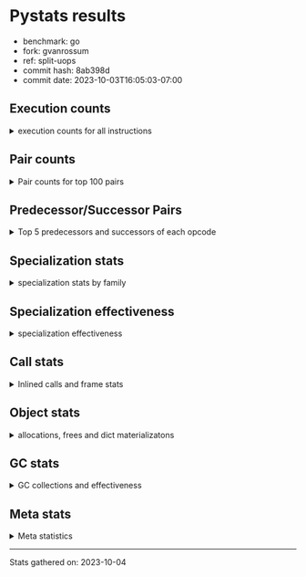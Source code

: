 
# Pystats results

- benchmark: go
- fork: gvanrossum
- ref: split-uops
- commit hash: 8ab398d
- commit date: 2023-10-03T16:05:03-07:00

## Execution counts

<details>
<summary> execution counts for all instructions </summary>

|Name | Count | Self | Cumulative | Miss ratio | 
|---|---:|---:|---:|---:|
| LOAD_FAST | 426,380,100 | 24.4% | 24.4% |  |
| LOAD_ATTR_WITH_HINT | 175,258,800 | 10.0% | 34.5% |  |
| STORE_FAST | 129,983,880 | 7.4% | 41.9% |  |
| POP_JUMP_IF_FALSE | 90,892,560 | 5.2% | 47.1% |  |
| COMPARE_OP_INT | 78,886,800 | 4.5% | 51.6% | 0.0% |
| LOAD_ATTR_INSTANCE_VALUE | 77,730,420 | 4.5% | 56.1% |  |
| RESUME_CHECK | 55,311,600 | 3.2% | 59.2% | 0.0% |
| LOAD_GLOBAL_MODULE | 50,174,680 | 2.9% | 62.1% |  |
| LOAD_CONST | 46,675,200 | 2.7% | 64.8% |  |
| CALL_PY_EXACT_ARGS | 46,169,400 | 2.6% | 67.4% |  |
| COPY | 37,315,560 | 2.1% | 69.6% |  |
| LOAD_FAST_LOAD_FAST | 37,176,120 | 2.1% | 71.7% |  |
| RETURN_VALUE | 35,302,260 | 2.0% | 73.7% |  |
| TO_BOOL_BOOL | 33,575,460 | 1.9% | 75.6% | 1.9% |
| POP_JUMP_IF_TRUE | 33,430,740 | 1.9% | 77.6% |  |
| STORE_ATTR_WITH_HINT | 32,460,700 | 1.9% | 79.4% | 0.1% |
| FOR_ITER_LIST | 30,286,200 | 1.7% | 81.2% |  |
| LOAD_ATTR | 30,088,880 | 1.7% | 82.9% |  |
| JUMP_BACKWARD | 27,309,900 | 1.6% | 84.4% |  |
| POP_TOP | 25,496,340 | 1.5% | 85.9% |  |
| LOAD_ATTR_METHOD_WITH_VALUES | 25,149,480 | 1.4% | 87.3% | 0.0% |
| SWAP | 22,123,620 | 1.3% | 88.6% |  |
| BINARY_SUBSCR_LIST_INT | 20,697,060 | 1.2% | 89.8% | 0.2% |
| RETURN_CONST | 20,055,480 | 1.1% | 90.9% |  |
| BINARY_OP_ADD_INT | 18,002,880 | 1.0% | 92.0% | 1.8% |
| BINARY_OP_SUBTRACT_INT | 15,065,940 | 0.9% | 92.8% |  |
| STORE_ATTR_INSTANCE_VALUE | 14,107,380 | 0.8% | 93.6% |  |
| BINARY_OP | 13,807,500 | 0.8% | 94.4% |  |
| TO_BOOL_INT | 11,243,340 | 0.6% | 95.1% | 5.7% |
| STORE_SUBSCR_LIST_INT | 8,497,080 | 0.5% | 95.6% |  |
| LOAD_GLOBAL_BUILTIN | 6,980,580 | 0.4% | 96.0% |  |
| GET_ITER | 6,718,620 | 0.4% | 96.4% |  |
| CALL_PY_WITH_DEFAULTS | 6,332,760 | 0.4% | 96.7% |  |
| STORE_GLOBAL | 6,147,600 | 0.4% | 97.1% |  |
| CALL | 5,286,540 | 0.3% | 97.4% |  |
| LOAD_ATTR_METHOD_NO_DICT | 4,504,320 | 0.3% | 97.6% |  |
| PUSH_NULL | 4,388,220 | 0.3% | 97.9% |  |
| LOAD_ATTR_MODULE | 4,338,880 | 0.2% | 98.1% |  |
| JUMP_FORWARD | 3,572,040 | 0.2% | 98.3% |  |
| CALL_LEN | 3,425,640 | 0.2% | 98.5% |  |
| CALL_KW | 2,722,020 | 0.2% | 98.7% |  |
| FOR_ITER_RANGE | 2,369,820 | 0.1% | 98.8% |  |
| STORE_FAST_STORE_FAST | 1,975,200 | 0.1% | 98.9% |  |
| LIST_APPEND | 1,973,460 | 0.1% | 99.0% |  |
| UNARY_NOT | 1,887,540 | 0.1% | 99.2% |  |
| CONTAINS_OP | 1,887,540 | 0.1% | 99.3% |  |
| CALL_LIST_APPEND | 1,858,800 | 0.1% | 99.4% |  |
| CALL_METHOD_DESCRIPTOR_O | 1,296,180 | 0.1% | 99.4% |  |
| CALL_METHOD_DESCRIPTOR_FAST | 1,296,120 | 0.1% | 99.5% | 0.0% |
| STORE_FAST_LOAD_FAST | 969,720 | 0.1% | 99.6% |  |
| CALL_BUILTIN_CLASS | 932,460 | 0.1% | 99.6% |  |
| CALL_BUILTIN_O | 928,200 | 0.1% | 99.7% |  |
| BINARY_OP_MULTIPLY_INT | 908,880 | 0.1% | 99.7% |  |
| TO_BOOL_ALWAYS_TRUE | 841,860 | 0.0% | 99.8% | 53.7% |
| CALL_BUILTIN_FAST | 837,900 | 0.0% | 99.8% |  |
| BINARY_OP_ADD_FLOAT | 837,900 | 0.0% | 99.9% |  |
| COMPARE_OP_FLOAT | 796,020 | 0.0% | 99.9% | 2.4% |
| TO_BOOL_NONE | 787,860 | 0.0% | 100.0% | 57.5% |
| COMPARE_OP | 105,420 | 0.0% | 100.0% |  |
| BUILD_LIST | 67,800 | 0.0% | 100.0% |  |
| CALL_METHOD_DESCRIPTOR_NOARGS | 53,280 | 0.0% | 100.0% |  |
| FOR_ITER_TUPLE | 48,600 | 0.0% | 100.0% |  |
| EXIT_INIT_CHECK | 46,140 | 0.0% | 100.0% |  |
| CALL_ALLOC_AND_ENTER_INIT | 46,140 | 0.0% | 100.0% |  |
| POP_JUMP_IF_NOT_NONE | 41,160 | 0.0% | 100.0% |  |
| IS_OP | 41,160 | 0.0% | 100.0% |  |
| UNPACK_SEQUENCE_TWO_TUPLE | 38,880 | 0.0% | 100.0% |  |
| LOAD_FAST_AND_CLEAR | 33,960 | 0.0% | 100.0% |  |
| STORE_ATTR | 23,060 | 0.0% | 100.0% |  |
| TO_BOOL_LIST | 19,140 | 0.0% | 100.0% |  |
| NOP | 12,060 | 0.0% | 100.0% |  |
| BINARY_SUBSCR | 2,280 | 0.0% | 100.0% |  |
| LOAD_GLOBAL | 220 | 0.0% | 100.0% |  |
| LOAD_DEREF | 180 | 0.0% | 100.0% |  |
| COPY_FREE_VARS | 120 | 0.0% | 100.0% |  |
| CALL_ISINSTANCE | 120 | 0.0% | 100.0% |  |
| BUILD_TUPLE | 120 | 0.0% | 100.0% |  |
| LOAD_SUPER_ATTR_METHOD | 60 | 0.0% | 100.0% |  |
| CALL_TYPE_1 | 60 | 0.0% | 100.0% |  |
| CALL_FUNCTION_EX | 60 | 0.0% | 100.0% |  |
| BINARY_OP_SUBTRACT_FLOAT | 60 | 0.0% | 100.0% |  |


</details>

## Pair counts

<details>
<summary> Pair counts for top 100 pairs </summary>

|Pair | Count | Self | Cumulative | 
|---|---:|---:|---:|
| LOAD_FAST LOAD_ATTR_WITH_HINT | 161,264,160 | 9.2% | 9.2% |
| STORE_FAST LOAD_FAST | 108,729,420 | 6.2% | 15.5% |
| POP_JUMP_IF_FALSE LOAD_FAST | 74,098,140 | 4.2% | 19.7% |
| COMPARE_OP_INT POP_JUMP_IF_FALSE | 59,363,160 | 3.4% | 23.1% |
| CALL_PY_EXACT_ARGS RESUME_CHECK | 46,169,400 | 2.6% | 25.8% |
| LOAD_ATTR_WITH_HINT LOAD_FAST | 44,909,940 | 2.6% | 28.3% |
| RESUME_CHECK LOAD_FAST | 44,545,800 | 2.6% | 30.9% |
| LOAD_FAST LOAD_ATTR_INSTANCE_VALUE | 44,250,040 | 2.5% | 33.4% |
| LOAD_ATTR_WITH_HINT STORE_FAST | 40,706,580 | 2.3% | 35.7% |
| LOAD_ATTR_INSTANCE_VALUE LOAD_FAST | 32,270,280 | 1.8% | 37.6% |
| LOAD_ATTR_WITH_HINT COMPARE_OP_INT | 31,428,300 | 1.8% | 39.4% |
| LOAD_GLOBAL_MODULE COMPARE_OP_INT | 30,484,000 | 1.7% | 41.1% |
| LOAD_FAST LOAD_ATTR | 30,081,380 | 1.7% | 42.9% |
| LOAD_FAST RETURN_VALUE | 29,800,380 | 1.7% | 44.6% |
| RETURN_VALUE STORE_FAST | 29,795,940 | 1.7% | 46.3% |
| LOAD_FAST COPY | 27,790,260 | 1.6% | 47.9% |
| LOAD_FAST CALL_PY_EXACT_ARGS | 26,471,740 | 1.5% | 49.4% |
| TO_BOOL_BOOL POP_JUMP_IF_FALSE | 25,295,760 | 1.4% | 50.8% |
| FOR_ITER_LIST STORE_FAST | 24,345,480 | 1.4% | 52.2% |
| JUMP_BACKWARD FOR_ITER_LIST | 23,611,260 | 1.4% | 53.6% |
| LOAD_FAST TO_BOOL_BOOL | 21,501,600 | 1.2% | 54.8% |
| STORE_ATTR_WITH_HINT LOAD_FAST | 21,309,380 | 1.2% | 56.0% |
| LOAD_ATTR LOAD_FAST | 20,898,120 | 1.2% | 57.2% |
| COMPARE_OP_INT POP_JUMP_IF_TRUE | 19,492,380 | 1.1% | 58.3% |
| LOAD_ATTR_WITH_HINT LOAD_CONST | 19,116,900 | 1.1% | 59.4% |
| LOAD_FAST_LOAD_FAST LOAD_ATTR_INSTANCE_VALUE | 16,674,780 | 1.0% | 60.4% |
| LOAD_ATTR_WITH_HINT LOAD_GLOBAL_MODULE | 16,524,060 | 0.9% | 61.3% |
| LOAD_FAST LOAD_GLOBAL_MODULE | 15,301,000 | 0.9% | 62.2% |
| RETURN_CONST POP_TOP | 14,737,920 | 0.8% | 63.1% |
| LOAD_CONST BINARY_OP_ADD_INT | 14,342,220 | 0.8% | 63.9% |
| LOAD_FAST BINARY_SUBSCR_LIST_INT | 14,291,540 | 0.8% | 64.7% |
| POP_JUMP_IF_TRUE JUMP_BACKWARD | 13,352,640 | 0.8% | 65.5% |
| LOAD_ATTR_INSTANCE_VALUE LOAD_ATTR_METHOD_WITH_VALUES | 12,974,940 | 0.7% | 66.2% |
| SWAP STORE_ATTR_WITH_HINT | 12,748,560 | 0.7% | 66.9% |
| COPY LOAD_ATTR_WITH_HINT | 12,748,560 | 0.7% | 67.7% |
| LOAD_ATTR_METHOD_WITH_VALUES LOAD_FAST | 12,549,240 | 0.7% | 68.4% |
| POP_TOP LOAD_FAST | 12,286,620 | 0.7% | 69.1% |
| LOAD_FAST STORE_ATTR_WITH_HINT | 12,212,480 | 0.7% | 69.8% |
| POP_JUMP_IF_TRUE LOAD_FAST | 11,823,120 | 0.7% | 70.5% |
| LOAD_CONST BINARY_OP_SUBTRACT_INT | 11,290,860 | 0.6% | 71.1% |
| LOAD_FAST LOAD_ATTR_METHOD_WITH_VALUES | 11,216,640 | 0.6% | 71.8% |
| SWAP STORE_ATTR_INSTANCE_VALUE | 9,197,580 | 0.5% | 72.3% |
| COPY LOAD_ATTR_INSTANCE_VALUE | 9,197,580 | 0.5% | 72.8% |
| BINARY_SUBSCR_LIST_INT BINARY_OP | 9,166,440 | 0.5% | 73.3% |
| BINARY_OP SWAP | 9,166,440 | 0.5% | 73.9% |
| BINARY_OP_SUBTRACT_INT SWAP | 8,638,020 | 0.5% | 74.3% |
| LOAD_FAST STORE_SUBSCR_LIST_INT | 8,497,080 | 0.5% | 74.8% |
| STORE_FAST LOAD_FAST_LOAD_FAST | 8,305,620 | 0.5% | 75.3% |
| BINARY_SUBSCR_LIST_INT STORE_FAST | 7,558,340 | 0.4% | 75.7% |
| LOAD_FAST_LOAD_FAST STORE_ATTR_WITH_HINT | 7,499,340 | 0.4% | 76.2% |
| LOAD_CONST COMPARE_OP_INT | 7,403,140 | 0.4% | 76.6% |
| POP_JUMP_IF_FALSE LOAD_FAST_LOAD_FAST | 7,061,280 | 0.4% | 77.0% |
| LOAD_GLOBAL_MODULE LOAD_FAST | 6,966,840 | 0.4% | 77.4% |
| LOAD_FAST LOAD_CONST | 6,956,700 | 0.4% | 77.8% |
| BINARY_OP_ADD_INT STORE_FAST | 6,752,340 | 0.4% | 78.2% |
| LOAD_ATTR_METHOD_WITH_VALUES CALL_PY_EXACT_ARGS | 6,678,900 | 0.4% | 78.6% |
| GET_ITER FOR_ITER_LIST | 6,662,880 | 0.4% | 79.0% |
| LOAD_ATTR_WITH_HINT GET_ITER | 6,571,320 | 0.4% | 79.3% |
| TO_BOOL_BOOL POP_JUMP_IF_TRUE | 6,380,160 | 0.4% | 79.7% |
| CALL_PY_WITH_DEFAULTS RESUME_CHECK | 6,332,760 | 0.4% | 80.1% |
| LOAD_GLOBAL_MODULE LOAD_CONST | 6,147,600 | 0.4% | 80.4% |
| BINARY_OP_ADD_INT STORE_GLOBAL | 6,147,600 | 0.4% | 80.8% |
| LOAD_ATTR CALL_PY_WITH_DEFAULTS | 6,112,620 | 0.4% | 81.1% |
| TO_BOOL_INT POP_JUMP_IF_FALSE | 6,074,820 | 0.3% | 81.5% |
| LOAD_ATTR_METHOD_WITH_VALUES LOAD_FAST_LOAD_FAST | 5,897,160 | 0.3% | 81.8% |
| COPY TO_BOOL_INT | 5,844,120 | 0.3% | 82.1% |
| STORE_FAST COPY | 5,662,620 | 0.3% | 82.5% |
| COPY STORE_FAST | 5,662,620 | 0.3% | 82.8% |
| POP_TOP RETURN_CONST | 5,580,360 | 0.3% | 83.1% |
| POP_JUMP_IF_TRUE POP_TOP | 5,502,660 | 0.3% | 83.4% |
| STORE_ATTR_INSTANCE_VALUE LOAD_FAST | 5,470,440 | 0.3% | 83.7% |
| STORE_ATTR_WITH_HINT JUMP_BACKWARD | 5,307,540 | 0.3% | 84.0% |
| TO_BOOL_INT POP_JUMP_IF_TRUE | 5,156,520 | 0.3% | 84.3% |
| BINARY_OP_SUBTRACT_INT STORE_FAST | 5,131,860 | 0.3% | 84.6% |
| RESUME_CHECK LOAD_GLOBAL_MODULE | 4,904,780 | 0.3% | 84.9% |
| STORE_GLOBAL LOAD_FAST | 4,863,540 | 0.3% | 85.2% |
| RETURN_CONST TO_BOOL_BOOL | 4,636,800 | 0.3% | 85.4% |
| LOAD_CONST LOAD_FAST | 4,596,300 | 0.3% | 85.7% |
| LOAD_FAST_LOAD_FAST COMPARE_OP_INT | 4,488,420 | 0.3% | 86.0% |
| LOAD_ATTR_INSTANCE_VALUE LOAD_ATTR_METHOD_NO_DICT | 4,444,020 | 0.3% | 86.2% |
| LOAD_GLOBAL_MODULE LOAD_ATTR_MODULE | 4,338,820 | 0.2% | 86.5% |
| LOAD_ATTR_MODULE PUSH_NULL | 4,338,820 | 0.2% | 86.7% |
| LOAD_GLOBAL_BUILTIN LOAD_FAST | 4,263,660 | 0.2% | 87.0% |
| BINARY_OP_ADD_INT SWAP | 4,141,680 | 0.2% | 87.2% |
| STORE_ATTR_INSTANCE_VALUE RETURN_CONST | 4,138,440 | 0.2% | 87.4% |
| LOAD_ATTR_WITH_HINT BINARY_SUBSCR_LIST_INT | 4,092,360 | 0.2% | 87.7% |
| RESUME_CHECK LOAD_FAST_LOAD_FAST | 4,031,580 | 0.2% | 87.9% |
| STORE_SUBSCR_LIST_INT RETURN_CONST | 3,997,620 | 0.2% | 88.1% |
| STORE_SUBSCR_LIST_INT LOAD_FAST_LOAD_FAST | 3,997,620 | 0.2% | 88.4% |
| LOAD_ATTR_WITH_HINT LOAD_ATTR_INSTANCE_VALUE | 3,966,720 | 0.2% | 88.6% |
| LOAD_FAST_LOAD_FAST BINARY_OP_SUBTRACT_INT | 3,775,080 | 0.2% | 88.8% |
| LOAD_ATTR_INSTANCE_VALUE LOAD_ATTR_INSTANCE_VALUE | 3,629,220 | 0.2% | 89.0% |
| LOAD_ATTR_WITH_HINT TO_BOOL_BOOL | 3,579,480 | 0.2% | 89.2% |
| FOR_ITER_LIST LOAD_FAST | 3,558,600 | 0.2% | 89.4% |
| LOAD_ATTR_INSTANCE_VALUE COMPARE_OP_INT | 3,547,680 | 0.2% | 89.6% |
| STORE_ATTR_WITH_HINT LOAD_CONST | 3,535,800 | 0.2% | 89.8% |
| LOAD_FAST TO_BOOL_INT | 3,502,860 | 0.2% | 90.0% |
| LOAD_ATTR_INSTANCE_VALUE CALL_PY_EXACT_ARGS | 3,183,600 | 0.2% | 90.2% |
| LOAD_FAST_LOAD_FAST CALL_PY_EXACT_ARGS | 3,179,400 | 0.2% | 90.4% |
| LOAD_ATTR_METHOD_NO_DICT LOAD_FAST | 3,154,980 | 0.2% | 90.6% |


</details>

## Predecessor/Successor Pairs

<details>
<summary> Top 5 predecessors and successors of each opcode </summary>

### BINARY_SUBSCR

<details>
<summary> Successors and predecessors for BINARY_SUBSCR </summary>

|Predecessors | Count | Percentage | 
|---|---:|---:|
| LOAD_FAST | 1,300 | 57.0% |
| BINARY_SUBSCR_LIST_INT | 820 | 36.0% |
| BINARY_SUBSCR | 160 | 7.0% |

|Successors | Count | Percentage | 
|---|---:|---:|
| STORE_FAST | 1,300 | 57.0% |
| BINARY_SUBSCR_LIST_INT | 820 | 36.0% |
| BINARY_SUBSCR | 160 | 7.0% |


</details>

### EXIT_INIT_CHECK

<details>
<summary> Successors and predecessors for EXIT_INIT_CHECK </summary>

|Predecessors | Count | Percentage | 
|---|---:|---:|
| RETURN_CONST | 46,140 | 100.0% |

|Successors | Count | Percentage | 
|---|---:|---:|
| RETURN_VALUE | 46,140 | 100.0% |


</details>

### GET_ITER

<details>
<summary> Successors and predecessors for GET_ITER </summary>

|Predecessors | Count | Percentage | 
|---|---:|---:|
| LOAD_ATTR_WITH_HINT | 6,571,320 | 97.8% |
| LOAD_ATTR_INSTANCE_VALUE | 79,620 | 1.2% |
| CALL_BUILTIN_CLASS | 33,960 | 0.5% |
| LOAD_FAST | 24,000 | 0.4% |
| LOAD_CONST | 9,720 | 0.1% |

|Successors | Count | Percentage | 
|---|---:|---:|
| FOR_ITER_LIST | 6,662,880 | 99.2% |
| LOAD_FAST_AND_CLEAR | 33,960 | 0.5% |
| FOR_ITER_RANGE | 12,060 | 0.2% |
| FOR_ITER_TUPLE | 9,720 | 0.1% |


</details>

### NOP

<details>
<summary> Successors and predecessors for NOP </summary>

|Predecessors | Count | Percentage | 
|---|---:|---:|
| STORE_FAST | 12,000 | 99.5% |
| POP_TOP | 60 | 0.5% |

|Successors | Count | Percentage | 
|---|---:|---:|
| LOAD_FAST | 12,000 | 99.5% |
| LOAD_DEREF | 60 | 0.5% |


</details>

### POP_TOP

<details>
<summary> Successors and predecessors for POP_TOP </summary>

|Predecessors | Count | Percentage | 
|---|---:|---:|
| RETURN_CONST | 14,737,920 | 57.8% |
| POP_JUMP_IF_TRUE | 5,502,660 | 21.6% |
| POP_JUMP_IF_FALSE | 2,651,220 | 10.4% |
| CALL_METHOD_DESCRIPTOR_O | 1,296,180 | 5.1% |
| CALL_METHOD_DESCRIPTOR_FAST | 1,296,120 | 5.1% |

|Successors | Count | Percentage | 
|---|---:|---:|
| LOAD_FAST | 12,286,620 | 48.2% |
| RETURN_CONST | 5,580,360 | 21.9% |
| JUMP_BACKWARD | 2,252,760 | 8.8% |
| LOAD_CONST | 1,887,600 | 7.4% |
| LOAD_FAST_LOAD_FAST | 1,284,060 | 5.0% |


</details>

### PUSH_NULL

<details>
<summary> Successors and predecessors for PUSH_NULL </summary>

|Predecessors | Count | Percentage | 
|---|---:|---:|
| LOAD_ATTR_MODULE | 4,338,820 | 98.9% |
| LOAD_FAST | 49,320 | 1.1% |
| LOAD_DEREF | 60 | 0.0% |
| LOAD_ATTR | 20 | 0.0% |

|Successors | Count | Percentage | 
|---|---:|---:|
| CALL | 2,621,960 | 59.7% |
| LOAD_FAST | 887,100 | 20.2% |
| LOAD_GLOBAL_MODULE | 837,900 | 19.1% |
| LOAD_CONST | 29,220 | 0.7% |
| LOAD_GLOBAL_BUILTIN | 12,000 | 0.3% |


</details>

### RETURN_VALUE

<details>
<summary> Successors and predecessors for RETURN_VALUE </summary>

|Predecessors | Count | Percentage | 
|---|---:|---:|
| LOAD_FAST | 29,800,380 | 84.4% |
| CONTAINS_OP | 1,887,540 | 5.3% |
| RETURN_VALUE | 1,349,400 | 3.8% |
| BINARY_OP_ADD_FLOAT | 837,900 | 2.4% |
| POP_JUMP_IF_FALSE | 775,980 | 2.2% |

|Successors | Count | Percentage | 
|---|---:|---:|
| STORE_FAST | 29,795,940 | 84.4% |
| RETURN_VALUE | 1,349,400 | 3.8% |
| CALL_PY_EXACT_ARGS | 1,308,120 | 3.7% |
| TO_BOOL_INT | 1,249,740 | 3.5% |
| LOAD_FAST | 863,640 | 2.4% |


</details>

### UNARY_NOT

<details>
<summary> Successors and predecessors for UNARY_NOT </summary>

|Predecessors | Count | Percentage | 
|---|---:|---:|
| TO_BOOL_BOOL | 1,887,540 | 100.0% |

|Successors | Count | Percentage | 
|---|---:|---:|
| COPY | 1,887,540 | 100.0% |


</details>

### BINARY_OP

<details>
<summary> Successors and predecessors for BINARY_OP </summary>

|Predecessors | Count | Percentage | 
|---|---:|---:|
| BINARY_SUBSCR_LIST_INT | 9,166,440 | 66.4% |
| LOAD_FAST | 2,621,780 | 19.0% |
| CALL_BUILTIN_CLASS | 837,900 | 6.1% |
| BINARY_OP_MULTIPLY_INT | 837,900 | 6.1% |
| LOAD_CONST | 285,420 | 2.1% |

|Successors | Count | Percentage | 
|---|---:|---:|
| SWAP | 9,166,440 | 66.4% |
| CALL | 2,621,760 | 19.0% |
| STORE_FAST | 1,135,320 | 8.2% |
| CALL_BUILTIN_O | 837,900 | 6.1% |
| BINARY_OP | 20,620 | 0.1% |


</details>

### BUILD_LIST

<details>
<summary> Successors and predecessors for BUILD_LIST </summary>

|Predecessors | Count | Percentage | 
|---|---:|---:|
| SWAP | 33,960 | 50.1% |
| STORE_ATTR_INSTANCE_VALUE | 12,120 | 17.9% |
| LOAD_FAST | 12,000 | 17.7% |
| STORE_FAST_STORE_FAST | 9,720 | 14.3% |

|Successors | Count | Percentage | 
|---|---:|---:|
| SWAP | 33,960 | 50.1% |
| LOAD_FAST | 21,840 | 32.2% |
| STORE_FAST | 12,000 | 17.7% |


</details>

### BUILD_TUPLE

<details>
<summary> Successors and predecessors for BUILD_TUPLE </summary>

|Predecessors | Count | Percentage | 
|---|---:|---:|
| LOAD_GLOBAL_BUILTIN | 120 | 100.0% |

|Successors | Count | Percentage | 
|---|---:|---:|
| CALL_ISINSTANCE | 120 | 100.0% |


</details>

### CALL

<details>
<summary> Successors and predecessors for CALL </summary>

|Predecessors | Count | Percentage | 
|---|---:|---:|
| PUSH_NULL | 2,621,960 | 49.6% |
| BINARY_OP | 2,621,760 | 49.6% |
| LOAD_CONST | 29,220 | 0.6% |
| CALL_LEN | 12,000 | 0.2% |
| CALL | 1,440 | 0.0% |

|Successors | Count | Percentage | 
|---|---:|---:|
| STORE_FAST | 2,621,820 | 49.6% |
| LOAD_FAST | 2,621,820 | 49.6% |
| RESUME_CHECK | 41,160 | 0.8% |
| CALL | 1,440 | 0.0% |
| CALL_PY_EXACT_ARGS | 100 | 0.0% |


</details>

### CALL_FUNCTION_EX

<details>
<summary> Successors and predecessors for CALL_FUNCTION_EX </summary>

|Predecessors | Count | Percentage | 
|---|---:|---:|
| LOAD_FAST | 60 | 100.0% |

|Successors | Count | Percentage | 
|---|---:|---:|
| COPY_FREE_VARS | 60 | 100.0% |


</details>

### CALL_KW

<details>
<summary> Successors and predecessors for CALL_KW </summary>

|Predecessors | Count | Percentage | 
|---|---:|---:|
| LOAD_CONST | 2,722,020 | 100.0% |

|Successors | Count | Percentage | 
|---|---:|---:|
| RESUME_CHECK | 2,722,020 | 100.0% |


</details>

### COMPARE_OP

<details>
<summary> Successors and predecessors for COMPARE_OP </summary>

|Predecessors | Count | Percentage | 
|---|---:|---:|
| COMPARE_OP_INT | 31,260 | 29.7% |
| LOAD_CONST | 30,140 | 28.6% |
| LOAD_FAST_LOAD_FAST | 30,120 | 28.6% |
| RETURN_VALUE | 12,000 | 11.4% |
| COMPARE_OP | 980 | 0.9% |

|Successors | Count | Percentage | 
|---|---:|---:|
| POP_JUMP_IF_FALSE | 91,380 | 86.7% |
| STORE_FAST | 12,000 | 11.4% |
| COMPARE_OP | 980 | 0.9% |
| POP_JUMP_IF_TRUE | 540 | 0.5% |
| COMPARE_OP_FLOAT | 360 | 0.3% |


</details>

### CONTAINS_OP

<details>
<summary> Successors and predecessors for CONTAINS_OP </summary>

|Predecessors | Count | Percentage | 
|---|---:|---:|
| LOAD_ATTR_INSTANCE_VALUE | 1,887,540 | 100.0% |

|Successors | Count | Percentage | 
|---|---:|---:|
| RETURN_VALUE | 1,887,540 | 100.0% |


</details>

### COPY

<details>
<summary> Successors and predecessors for COPY </summary>

|Predecessors | Count | Percentage | 
|---|---:|---:|
| LOAD_FAST | 27,790,260 | 74.5% |
| STORE_FAST | 5,662,620 | 15.2% |
| UNARY_NOT | 1,887,540 | 5.1% |
| LOAD_CONST | 1,887,540 | 5.1% |
| SWAP | 75,600 | 0.2% |

|Successors | Count | Percentage | 
|---|---:|---:|
| LOAD_ATTR_WITH_HINT | 12,748,560 | 34.2% |
| LOAD_ATTR_INSTANCE_VALUE | 9,197,580 | 24.6% |
| TO_BOOL_INT | 5,844,120 | 15.7% |
| STORE_FAST | 5,662,620 | 15.2% |
| TO_BOOL_BOOL | 1,887,540 | 5.1% |


</details>

### COPY_FREE_VARS

<details>
<summary> Successors and predecessors for COPY_FREE_VARS </summary>

|Predecessors | Count | Percentage | 
|---|---:|---:|
| CALL_FUNCTION_EX | 60 | 50.0% |
| CALL | 60 | 50.0% |

|Successors | Count | Percentage | 
|---|---:|---:|
| RESUME_CHECK | 120 | 100.0% |


</details>

### IS_OP

<details>
<summary> Successors and predecessors for IS_OP </summary>

|Predecessors | Count | Percentage | 
|---|---:|---:|
| LOAD_GLOBAL_MODULE | 41,160 | 100.0% |

|Successors | Count | Percentage | 
|---|---:|---:|
| POP_JUMP_IF_FALSE | 41,160 | 100.0% |


</details>

### JUMP_BACKWARD

<details>
<summary> Successors and predecessors for JUMP_BACKWARD </summary>

|Predecessors | Count | Percentage | 
|---|---:|---:|
| POP_JUMP_IF_TRUE | 13,352,640 | 48.9% |
| STORE_ATTR_WITH_HINT | 5,307,540 | 19.4% |
| POP_TOP | 2,252,760 | 8.2% |
| STORE_FAST | 2,063,940 | 7.6% |
| LIST_APPEND | 1,973,460 | 7.2% |

|Successors | Count | Percentage | 
|---|---:|---:|
| FOR_ITER_LIST | 23,611,260 | 86.5% |
| FOR_ITER_RANGE | 2,335,860 | 8.6% |
| LOAD_GLOBAL_BUILTIN | 1,313,580 | 4.8% |
| FOR_ITER_TUPLE | 38,880 | 0.1% |
| LOAD_FAST | 10,320 | 0.0% |


</details>

### JUMP_FORWARD

<details>
<summary> Successors and predecessors for JUMP_FORWARD </summary>

|Predecessors | Count | Percentage | 
|---|---:|---:|
| STORE_FAST | 1,521,840 | 42.6% |
| POP_TOP | 1,284,060 | 35.9% |
| STORE_ATTR_INSTANCE_VALUE | 682,860 | 19.1% |
| POP_JUMP_IF_TRUE | 71,280 | 2.0% |
| CALL_LIST_APPEND | 12,000 | 0.3% |

|Successors | Count | Percentage | 
|---|---:|---:|
| LOAD_GLOBAL_MODULE | 1,490,700 | 41.7% |
| LOAD_FAST | 1,359,180 | 38.1% |
| LOAD_FAST_LOAD_FAST | 685,440 | 19.2% |
| LOAD_CONST | 36,720 | 1.0% |


</details>

### LIST_APPEND

<details>
<summary> Successors and predecessors for LIST_APPEND </summary>

|Predecessors | Count | Percentage | 
|---|---:|---:|
| LOAD_CONST | 976,860 | 49.5% |
| LOAD_FAST | 957,720 | 48.5% |
| RETURN_VALUE | 38,880 | 2.0% |

|Successors | Count | Percentage | 
|---|---:|---:|
| JUMP_BACKWARD | 1,973,460 | 100.0% |


</details>

### LOAD_ATTR

<details>
<summary> Successors and predecessors for LOAD_ATTR </summary>

|Predecessors | Count | Percentage | 
|---|---:|---:|
| LOAD_FAST | 30,081,380 | 100.0% |
| LOAD_ATTR | 7,400 | 0.0% |
| LOAD_GLOBAL_MODULE | 60 | 0.0% |
| RETURN_VALUE | 20 | 0.0% |
| LOAD_GLOBAL | 20 | 0.0% |

|Successors | Count | Percentage | 
|---|---:|---:|
| LOAD_FAST | 20,898,120 | 69.5% |
| CALL_PY_WITH_DEFAULTS | 6,112,620 | 20.3% |
| LOAD_CONST | 2,525,400 | 8.4% |
| LOAD_FAST_LOAD_FAST | 504,000 | 1.7% |
| STORE_FAST | 41,160 | 0.1% |


</details>

### LOAD_CONST

<details>
<summary> Successors and predecessors for LOAD_CONST </summary>

|Predecessors | Count | Percentage | 
|---|---:|---:|
| LOAD_ATTR_WITH_HINT | 19,116,900 | 41.0% |
| LOAD_FAST | 6,956,700 | 14.9% |
| LOAD_GLOBAL_MODULE | 6,147,600 | 13.2% |
| STORE_ATTR_WITH_HINT | 3,535,800 | 7.6% |
| LOAD_CONST | 2,722,020 | 5.8% |

|Successors | Count | Percentage | 
|---|---:|---:|
| BINARY_OP_ADD_INT | 14,342,220 | 30.7% |
| BINARY_OP_SUBTRACT_INT | 11,290,860 | 24.2% |
| COMPARE_OP_INT | 7,403,140 | 15.9% |
| LOAD_FAST | 4,596,300 | 9.8% |
| LOAD_CONST | 2,722,020 | 5.8% |


</details>

### LOAD_DEREF

<details>
<summary> Successors and predecessors for LOAD_DEREF </summary>

|Predecessors | Count | Percentage | 
|---|---:|---:|
| STORE_FAST | 60 | 33.3% |
| NOP | 60 | 33.3% |
| LOAD_GLOBAL_BUILTIN | 60 | 33.3% |

|Successors | Count | Percentage | 
|---|---:|---:|
| STORE_FAST | 60 | 33.3% |
| PUSH_NULL | 60 | 33.3% |
| LOAD_FAST | 60 | 33.3% |


</details>

### LOAD_FAST

<details>
<summary> Successors and predecessors for LOAD_FAST </summary>

|Predecessors | Count | Percentage | 
|---|---:|---:|
| STORE_FAST | 108,729,420 | 25.5% |
| POP_JUMP_IF_FALSE | 74,098,140 | 17.4% |
| LOAD_ATTR_WITH_HINT | 44,909,940 | 10.5% |
| RESUME_CHECK | 44,545,800 | 10.4% |
| LOAD_ATTR_INSTANCE_VALUE | 32,270,280 | 7.6% |

|Successors | Count | Percentage | 
|---|---:|---:|
| LOAD_ATTR_WITH_HINT | 161,264,160 | 37.8% |
| LOAD_ATTR_INSTANCE_VALUE | 44,250,040 | 10.4% |
| LOAD_ATTR | 30,081,380 | 7.1% |
| RETURN_VALUE | 29,800,380 | 7.0% |
| COPY | 27,790,260 | 6.5% |


</details>

### LOAD_FAST_AND_CLEAR

<details>
<summary> Successors and predecessors for LOAD_FAST_AND_CLEAR </summary>

|Predecessors | Count | Percentage | 
|---|---:|---:|
| GET_ITER | 33,960 | 100.0% |

|Successors | Count | Percentage | 
|---|---:|---:|
| SWAP | 33,960 | 100.0% |


</details>

### LOAD_FAST_LOAD_FAST

<details>
<summary> Successors and predecessors for LOAD_FAST_LOAD_FAST </summary>

|Predecessors | Count | Percentage | 
|---|---:|---:|
| STORE_FAST | 8,305,620 | 22.3% |
| POP_JUMP_IF_FALSE | 7,061,280 | 19.0% |
| LOAD_ATTR_METHOD_WITH_VALUES | 5,897,160 | 15.9% |
| RESUME_CHECK | 4,031,580 | 10.8% |
| STORE_SUBSCR_LIST_INT | 3,997,620 | 10.8% |

|Successors | Count | Percentage | 
|---|---:|---:|
| LOAD_ATTR_INSTANCE_VALUE | 16,674,780 | 44.9% |
| STORE_ATTR_WITH_HINT | 7,499,340 | 20.2% |
| COMPARE_OP_INT | 4,488,420 | 12.1% |
| BINARY_OP_SUBTRACT_INT | 3,775,080 | 10.2% |
| CALL_PY_EXACT_ARGS | 3,179,400 | 8.6% |


</details>

### LOAD_GLOBAL

<details>
<summary> Successors and predecessors for LOAD_GLOBAL </summary>

|Predecessors | Count | Percentage | 
|---|---:|---:|
| STORE_FAST | 40 | 18.2% |
| RETURN_VALUE | 40 | 18.2% |
| RESUME_CHECK | 40 | 18.2% |
| STORE_ATTR_INSTANCE_VALUE | 20 | 9.1% |
| POP_TOP | 20 | 9.1% |

|Successors | Count | Percentage | 
|---|---:|---:|
| LOAD_GLOBAL_MODULE | 180 | 81.8% |
| LOAD_GLOBAL_BUILTIN | 20 | 9.1% |
| LOAD_ATTR | 20 | 9.1% |


</details>

### POP_JUMP_IF_FALSE

<details>
<summary> Successors and predecessors for POP_JUMP_IF_FALSE </summary>

|Predecessors | Count | Percentage | 
|---|---:|---:|
| COMPARE_OP_INT | 59,363,160 | 65.3% |
| TO_BOOL_BOOL | 25,295,760 | 27.8% |
| TO_BOOL_INT | 6,074,820 | 6.7% |
| COMPARE_OP | 91,380 | 0.1% |
| IS_OP | 41,160 | 0.0% |

|Successors | Count | Percentage | 
|---|---:|---:|
| LOAD_FAST | 74,098,140 | 81.5% |
| LOAD_FAST_LOAD_FAST | 7,061,280 | 7.8% |
| POP_TOP | 2,651,220 | 2.9% |
| LOAD_GLOBAL_MODULE | 1,976,920 | 2.2% |
| RETURN_CONST | 1,691,940 | 1.9% |


</details>

### POP_JUMP_IF_NOT_NONE

<details>
<summary> Successors and predecessors for POP_JUMP_IF_NOT_NONE </summary>

|Predecessors | Count | Percentage | 
|---|---:|---:|
| LOAD_FAST | 41,160 | 100.0% |

|Successors | Count | Percentage | 
|---|---:|---:|
| LOAD_FAST | 41,160 | 100.0% |


</details>

### POP_JUMP_IF_TRUE

<details>
<summary> Successors and predecessors for POP_JUMP_IF_TRUE </summary>

|Predecessors | Count | Percentage | 
|---|---:|---:|
| COMPARE_OP_INT | 19,492,380 | 58.3% |
| TO_BOOL_BOOL | 6,380,160 | 19.1% |
| TO_BOOL_INT | 5,156,520 | 15.4% |
| TO_BOOL_ALWAYS_TRUE | 826,180 | 2.5% |
| COMPARE_OP_FLOAT | 795,660 | 2.4% |

|Successors | Count | Percentage | 
|---|---:|---:|
| JUMP_BACKWARD | 13,352,640 | 39.9% |
| LOAD_FAST | 11,823,120 | 35.4% |
| POP_TOP | 5,502,660 | 16.5% |
| RETURN_CONST | 1,432,080 | 4.3% |
| RETURN_VALUE | 507,900 | 1.5% |


</details>

### RETURN_CONST

<details>
<summary> Successors and predecessors for RETURN_CONST </summary>

|Predecessors | Count | Percentage | 
|---|---:|---:|
| POP_TOP | 5,580,360 | 27.8% |
| STORE_ATTR_INSTANCE_VALUE | 4,138,440 | 20.6% |
| STORE_SUBSCR_LIST_INT | 3,997,620 | 19.9% |
| CALL_LIST_APPEND | 1,805,100 | 9.0% |
| POP_JUMP_IF_FALSE | 1,691,940 | 8.4% |

|Successors | Count | Percentage | 
|---|---:|---:|
| POP_TOP | 14,737,920 | 73.5% |
| TO_BOOL_BOOL | 4,636,800 | 23.1% |
| TO_BOOL_INT | 634,620 | 3.2% |
| EXIT_INIT_CHECK | 46,140 | 0.2% |


</details>

### STORE_ATTR

<details>
<summary> Successors and predecessors for STORE_ATTR </summary>

|Predecessors | Count | Percentage | 
|---|---:|---:|
| LOAD_FAST | 18,180 | 78.8% |
| LOAD_FAST_LOAD_FAST | 3,420 | 14.8% |
| STORE_ATTR | 1,140 | 4.9% |
| STORE_ATTR_WITH_HINT | 320 | 1.4% |

|Successors | Count | Percentage | 
|---|---:|---:|
| LOAD_CONST | 14,040 | 60.9% |
| JUMP_BACKWARD | 7,200 | 31.2% |
| STORE_ATTR | 1,140 | 4.9% |
| LOAD_FAST | 340 | 1.5% |
| STORE_ATTR_WITH_HINT | 320 | 1.4% |


</details>

### STORE_FAST

<details>
<summary> Successors and predecessors for STORE_FAST </summary>

|Predecessors | Count | Percentage | 
|---|---:|---:|
| LOAD_ATTR_WITH_HINT | 40,706,580 | 31.3% |
| RETURN_VALUE | 29,795,940 | 22.9% |
| FOR_ITER_LIST | 24,345,480 | 18.7% |
| BINARY_SUBSCR_LIST_INT | 7,558,340 | 5.8% |
| BINARY_OP_ADD_INT | 6,752,340 | 5.2% |

|Successors | Count | Percentage | 
|---|---:|---:|
| LOAD_FAST | 108,729,420 | 83.6% |
| LOAD_FAST_LOAD_FAST | 8,305,620 | 6.4% |
| COPY | 5,662,620 | 4.4% |
| LOAD_GLOBAL_MODULE | 2,680,180 | 2.1% |
| JUMP_BACKWARD | 2,063,940 | 1.6% |


</details>

### STORE_FAST_LOAD_FAST

<details>
<summary> Successors and predecessors for STORE_FAST_LOAD_FAST </summary>

|Predecessors | Count | Percentage | 
|---|---:|---:|
| FOR_ITER_LIST | 957,720 | 98.8% |
| COPY | 12,000 | 1.2% |

|Successors | Count | Percentage | 
|---|---:|---:|
| LOAD_ATTR_METHOD_WITH_VALUES | 957,720 | 98.8% |
| LOAD_ATTR_INSTANCE_VALUE | 12,000 | 1.2% |


</details>

### STORE_FAST_STORE_FAST

<details>
<summary> Successors and predecessors for STORE_FAST_STORE_FAST </summary>

|Predecessors | Count | Percentage | 
|---|---:|---:|
| COPY | 1,887,540 | 95.6% |
| UNPACK_SEQUENCE_TWO_TUPLE | 38,880 | 2.0% |
| BINARY_OP_ADD_INT | 38,880 | 2.0% |
| BINARY_OP | 9,720 | 0.5% |
| LOAD_FAST | 180 | 0.0% |

|Successors | Count | Percentage | 
|---|---:|---:|
| LOAD_FAST | 1,887,540 | 95.6% |
| LOAD_FAST_LOAD_FAST | 38,880 | 2.0% |
| LOAD_CONST | 38,880 | 2.0% |
| BUILD_LIST | 9,720 | 0.5% |
| JUMP_BACKWARD | 180 | 0.0% |


</details>

### STORE_GLOBAL

<details>
<summary> Successors and predecessors for STORE_GLOBAL </summary>

|Predecessors | Count | Percentage | 
|---|---:|---:|
| BINARY_OP_ADD_INT | 6,147,600 | 100.0% |

|Successors | Count | Percentage | 
|---|---:|---:|
| LOAD_FAST | 4,863,540 | 79.1% |
| LOAD_GLOBAL_MODULE | 1,284,060 | 20.9% |


</details>

### SWAP

<details>
<summary> Successors and predecessors for SWAP </summary>

|Predecessors | Count | Percentage | 
|---|---:|---:|
| BINARY_OP | 9,166,440 | 41.4% |
| BINARY_OP_SUBTRACT_INT | 8,638,020 | 39.0% |
| BINARY_OP_ADD_INT | 4,141,680 | 18.7% |
| LOAD_FAST | 75,600 | 0.3% |
| LOAD_FAST_AND_CLEAR | 33,960 | 0.2% |

|Successors | Count | Percentage | 
|---|---:|---:|
| STORE_ATTR_WITH_HINT | 12,748,560 | 57.6% |
| STORE_ATTR_INSTANCE_VALUE | 9,197,580 | 41.6% |
| COPY | 75,600 | 0.3% |
| STORE_FAST | 33,960 | 0.2% |
| BUILD_LIST | 33,960 | 0.2% |


</details>

### BINARY_OP_ADD_FLOAT

<details>
<summary> Successors and predecessors for BINARY_OP_ADD_FLOAT </summary>

|Predecessors | Count | Percentage | 
|---|---:|---:|
| CALL_BUILTIN_O | 837,900 | 100.0% |

|Successors | Count | Percentage | 
|---|---:|---:|
| RETURN_VALUE | 837,900 | 100.0% |


</details>

### BINARY_OP_ADD_INT

<details>
<summary> Successors and predecessors for BINARY_OP_ADD_INT </summary>

|Predecessors | Count | Percentage | 
|---|---:|---:|
| LOAD_CONST | 14,342,220 | 79.7% |
| LOAD_ATTR_INSTANCE_VALUE | 2,518,740 | 14.0% |
| LOAD_ATTR_WITH_HINT | 1,023,600 | 5.7% |
| LOAD_FAST_LOAD_FAST | 77,760 | 0.4% |
| LOAD_FAST | 34,560 | 0.2% |

|Successors | Count | Percentage | 
|---|---:|---:|
| STORE_FAST | 6,752,340 | 37.5% |
| STORE_GLOBAL | 6,147,600 | 34.1% |
| SWAP | 4,141,680 | 23.0% |
| CALL_BUILTIN_CLASS | 837,900 | 4.7% |
| STORE_FAST_STORE_FAST | 38,880 | 0.2% |


</details>

### BINARY_OP_MULTIPLY_INT

<details>
<summary> Successors and predecessors for BINARY_OP_MULTIPLY_INT </summary>

|Predecessors | Count | Percentage | 
|---|---:|---:|
| LOAD_FAST | 837,900 | 92.2% |
| LOAD_GLOBAL_MODULE | 70,980 | 7.8% |

|Successors | Count | Percentage | 
|---|---:|---:|
| BINARY_OP | 837,900 | 92.2% |
| CALL_BUILTIN_CLASS | 36,420 | 4.0% |
| LOAD_FAST | 34,560 | 3.8% |


</details>

### BINARY_OP_SUBTRACT_FLOAT

<details>
<summary> Successors and predecessors for BINARY_OP_SUBTRACT_FLOAT </summary>

|Predecessors | Count | Percentage | 
|---|---:|---:|
| LOAD_FAST | 40 | 66.7% |
| BINARY_OP | 20 | 33.3% |

|Successors | Count | Percentage | 
|---|---:|---:|
| STORE_FAST | 60 | 100.0% |


</details>

### BINARY_OP_SUBTRACT_INT

<details>
<summary> Successors and predecessors for BINARY_OP_SUBTRACT_INT </summary>

|Predecessors | Count | Percentage | 
|---|---:|---:|
| LOAD_CONST | 11,290,860 | 74.9% |
| LOAD_FAST_LOAD_FAST | 3,775,080 | 25.1% |

|Successors | Count | Percentage | 
|---|---:|---:|
| SWAP | 8,638,020 | 57.3% |
| STORE_FAST | 5,131,860 | 34.1% |
| BINARY_SUBSCR_LIST_INT | 1,296,060 | 8.6% |


</details>

### BINARY_SUBSCR_LIST_INT

<details>
<summary> Successors and predecessors for BINARY_SUBSCR_LIST_INT </summary>

|Predecessors | Count | Percentage | 
|---|---:|---:|
| LOAD_FAST | 14,291,540 | 69.1% |
| LOAD_ATTR_WITH_HINT | 4,092,360 | 19.8% |
| BINARY_OP_SUBTRACT_INT | 1,296,060 | 6.3% |
| LOAD_GLOBAL_MODULE | 981,720 | 4.7% |
| RETURN_VALUE | 34,560 | 0.2% |

|Successors | Count | Percentage | 
|---|---:|---:|
| BINARY_OP | 9,166,440 | 44.3% |
| STORE_FAST | 7,558,340 | 36.5% |
| CALL_PY_EXACT_ARGS | 2,640,840 | 12.8% |
| LOAD_FAST | 1,296,060 | 6.3% |
| CALL_LIST_APPEND | 34,560 | 0.2% |


</details>

### CALL_ALLOC_AND_ENTER_INIT

<details>
<summary> Successors and predecessors for CALL_ALLOC_AND_ENTER_INIT </summary>

|Predecessors | Count | Percentage | 
|---|---:|---:|
| LOAD_FAST | 24,240 | 52.5% |
| LOAD_GLOBAL_MODULE | 12,120 | 26.3% |
| LOAD_FAST_LOAD_FAST | 9,720 | 21.1% |
| CALL | 60 | 0.1% |

|Successors | Count | Percentage | 
|---|---:|---:|
| RESUME_CHECK | 46,140 | 100.0% |


</details>

### CALL_BUILTIN_CLASS

<details>
<summary> Successors and predecessors for CALL_BUILTIN_CLASS </summary>

|Predecessors | Count | Percentage | 
|---|---:|---:|
| BINARY_OP_ADD_INT | 837,900 | 89.9% |
| BINARY_OP_MULTIPLY_INT | 36,420 | 3.9% |
| CALL_BUILTIN_CLASS | 24,240 | 2.6% |
| LOAD_GLOBAL_BUILTIN | 12,120 | 1.3% |
| LOAD_GLOBAL_MODULE | 12,040 | 1.3% |

|Successors | Count | Percentage | 
|---|---:|---:|
| BINARY_OP | 837,900 | 89.9% |
| LOAD_FAST | 36,360 | 3.9% |
| GET_ITER | 33,960 | 3.6% |
| CALL_BUILTIN_CLASS | 24,240 | 2.6% |


</details>

### CALL_BUILTIN_FAST

<details>
<summary> Successors and predecessors for CALL_BUILTIN_FAST </summary>

|Predecessors | Count | Percentage | 
|---|---:|---:|
| LOAD_FAST | 837,900 | 100.0% |

|Successors | Count | Percentage | 
|---|---:|---:|
| LOAD_CONST | 837,900 | 100.0% |


</details>

### CALL_BUILTIN_O

<details>
<summary> Successors and predecessors for CALL_BUILTIN_O </summary>

|Predecessors | Count | Percentage | 
|---|---:|---:|
| BINARY_OP | 837,900 | 90.3% |
| LOAD_FAST | 90,300 | 9.7% |

|Successors | Count | Percentage | 
|---|---:|---:|
| BINARY_OP_ADD_FLOAT | 837,900 | 90.3% |
| STORE_FAST | 90,300 | 9.7% |


</details>

### CALL_ISINSTANCE

<details>
<summary> Successors and predecessors for CALL_ISINSTANCE </summary>

|Predecessors | Count | Percentage | 
|---|---:|---:|
| BUILD_TUPLE | 120 | 100.0% |

|Successors | Count | Percentage | 
|---|---:|---:|
| TO_BOOL_BOOL | 120 | 100.0% |


</details>

### CALL_LEN

<details>
<summary> Successors and predecessors for CALL_LEN </summary>

|Predecessors | Count | Percentage | 
|---|---:|---:|
| LOAD_ATTR_INSTANCE_VALUE | 3,094,080 | 90.3% |
| LOAD_ATTR_WITH_HINT | 331,560 | 9.7% |

|Successors | Count | Percentage | 
|---|---:|---:|
| STORE_FAST | 1,308,180 | 38.2% |
| LOAD_CONST | 1,296,060 | 37.8% |
| LOAD_FAST | 477,840 | 13.9% |
| COMPARE_OP_INT | 331,560 | 9.7% |
| CALL | 12,000 | 0.4% |


</details>

### CALL_LIST_APPEND

<details>
<summary> Successors and predecessors for CALL_LIST_APPEND </summary>

|Predecessors | Count | Percentage | 
|---|---:|---:|
| LOAD_FAST | 1,824,240 | 98.1% |
| BINARY_SUBSCR_LIST_INT | 34,560 | 1.9% |

|Successors | Count | Percentage | 
|---|---:|---:|
| RETURN_CONST | 1,805,100 | 97.1% |
| JUMP_BACKWARD | 34,560 | 1.9% |
| JUMP_FORWARD | 12,000 | 0.6% |
| LOAD_FAST | 7,140 | 0.4% |


</details>

### CALL_METHOD_DESCRIPTOR_FAST

<details>
<summary> Successors and predecessors for CALL_METHOD_DESCRIPTOR_FAST </summary>

|Predecessors | Count | Percentage | 
|---|---:|---:|
| LOAD_ATTR_METHOD_NO_DICT | 1,296,060 | 100.0% |
| LOAD_FAST | 60 | 0.0% |

|Successors | Count | Percentage | 
|---|---:|---:|
| POP_TOP | 1,296,120 | 100.0% |


</details>

### CALL_METHOD_DESCRIPTOR_NOARGS

<details>
<summary> Successors and predecessors for CALL_METHOD_DESCRIPTOR_NOARGS </summary>

|Predecessors | Count | Percentage | 
|---|---:|---:|
| LOAD_ATTR_METHOD_NO_DICT | 53,280 | 100.0% |

|Successors | Count | Percentage | 
|---|---:|---:|
| STORE_FAST | 41,160 | 77.3% |
| POP_TOP | 12,120 | 22.7% |


</details>

### CALL_METHOD_DESCRIPTOR_O

<details>
<summary> Successors and predecessors for CALL_METHOD_DESCRIPTOR_O </summary>

|Predecessors | Count | Percentage | 
|---|---:|---:|
| LOAD_ATTR_INSTANCE_VALUE | 1,296,180 | 100.0% |

|Successors | Count | Percentage | 
|---|---:|---:|
| POP_TOP | 1,296,180 | 100.0% |


</details>

### CALL_PY_EXACT_ARGS

<details>
<summary> Successors and predecessors for CALL_PY_EXACT_ARGS </summary>

|Predecessors | Count | Percentage | 
|---|---:|---:|
| LOAD_FAST | 26,471,740 | 57.3% |
| LOAD_ATTR_METHOD_WITH_VALUES | 6,678,900 | 14.5% |
| LOAD_ATTR_INSTANCE_VALUE | 3,183,600 | 6.9% |
| LOAD_FAST_LOAD_FAST | 3,179,400 | 6.9% |
| BINARY_SUBSCR_LIST_INT | 2,640,840 | 5.7% |

|Successors | Count | Percentage | 
|---|---:|---:|
| RESUME_CHECK | 46,169,400 | 100.0% |


</details>

### CALL_PY_WITH_DEFAULTS

<details>
<summary> Successors and predecessors for CALL_PY_WITH_DEFAULTS </summary>

|Predecessors | Count | Percentage | 
|---|---:|---:|
| LOAD_ATTR | 6,112,620 | 96.5% |
| LOAD_FAST | 220,140 | 3.5% |

|Successors | Count | Percentage | 
|---|---:|---:|
| RESUME_CHECK | 6,332,760 | 100.0% |


</details>

### CALL_TYPE_1

<details>
<summary> Successors and predecessors for CALL_TYPE_1 </summary>

|Predecessors | Count | Percentage | 
|---|---:|---:|
| LOAD_CONST | 60 | 100.0% |

|Successors | Count | Percentage | 
|---|---:|---:|
| LOAD_GLOBAL_BUILTIN | 60 | 100.0% |


</details>

### COMPARE_OP_FLOAT

<details>
<summary> Successors and predecessors for COMPARE_OP_FLOAT </summary>

|Predecessors | Count | Percentage | 
|---|---:|---:|
| LOAD_FAST | 795,660 | 100.0% |
| COMPARE_OP | 360 | 0.0% |

|Successors | Count | Percentage | 
|---|---:|---:|
| POP_JUMP_IF_TRUE | 795,660 | 100.0% |
| COMPARE_OP | 360 | 0.0% |


</details>

### COMPARE_OP_INT

<details>
<summary> Successors and predecessors for COMPARE_OP_INT </summary>

|Predecessors | Count | Percentage | 
|---|---:|---:|
| LOAD_ATTR_WITH_HINT | 31,428,300 | 39.8% |
| LOAD_GLOBAL_MODULE | 30,484,000 | 38.6% |
| LOAD_CONST | 7,403,140 | 9.4% |
| LOAD_FAST_LOAD_FAST | 4,488,420 | 5.7% |
| LOAD_ATTR_INSTANCE_VALUE | 3,547,680 | 4.5% |

|Successors | Count | Percentage | 
|---|---:|---:|
| POP_JUMP_IF_FALSE | 59,363,160 | 75.3% |
| POP_JUMP_IF_TRUE | 19,492,380 | 24.7% |
| COMPARE_OP | 31,260 | 0.0% |


</details>

### FOR_ITER_LIST

<details>
<summary> Successors and predecessors for FOR_ITER_LIST </summary>

|Predecessors | Count | Percentage | 
|---|---:|---:|
| JUMP_BACKWARD | 23,611,260 | 78.0% |
| GET_ITER | 6,662,880 | 22.0% |
| SWAP | 12,060 | 0.0% |

|Successors | Count | Percentage | 
|---|---:|---:|
| STORE_FAST | 24,345,480 | 80.4% |
| LOAD_FAST | 3,558,600 | 11.7% |
| RETURN_CONST | 1,400,220 | 4.6% |
| STORE_FAST_LOAD_FAST | 957,720 | 3.2% |
| LOAD_GLOBAL_MODULE | 12,120 | 0.0% |


</details>

### FOR_ITER_RANGE

<details>
<summary> Successors and predecessors for FOR_ITER_RANGE </summary>

|Predecessors | Count | Percentage | 
|---|---:|---:|
| JUMP_BACKWARD | 2,335,860 | 98.6% |
| SWAP | 21,900 | 0.9% |
| GET_ITER | 12,060 | 0.5% |

|Successors | Count | Percentage | 
|---|---:|---:|
| STORE_FAST | 2,347,860 | 99.1% |
| SWAP | 21,900 | 0.9% |
| LOAD_FAST | 60 | 0.0% |


</details>

### FOR_ITER_TUPLE

<details>
<summary> Successors and predecessors for FOR_ITER_TUPLE </summary>

|Predecessors | Count | Percentage | 
|---|---:|---:|
| JUMP_BACKWARD | 38,880 | 80.0% |
| GET_ITER | 9,720 | 20.0% |

|Successors | Count | Percentage | 
|---|---:|---:|
| UNPACK_SEQUENCE_TWO_TUPLE | 38,880 | 80.0% |
| RETURN_CONST | 9,720 | 20.0% |


</details>

### LOAD_ATTR_INSTANCE_VALUE

<details>
<summary> Successors and predecessors for LOAD_ATTR_INSTANCE_VALUE </summary>

|Predecessors | Count | Percentage | 
|---|---:|---:|
| LOAD_FAST | 44,250,040 | 56.9% |
| LOAD_FAST_LOAD_FAST | 16,674,780 | 21.5% |
| COPY | 9,197,580 | 11.8% |
| LOAD_ATTR_WITH_HINT | 3,966,720 | 5.1% |
| LOAD_ATTR_INSTANCE_VALUE | 3,629,220 | 4.7% |

|Successors | Count | Percentage | 
|---|---:|---:|
| LOAD_FAST | 32,270,280 | 41.5% |
| LOAD_ATTR_METHOD_WITH_VALUES | 12,974,940 | 16.7% |
| LOAD_ATTR_METHOD_NO_DICT | 4,444,020 | 5.7% |
| LOAD_ATTR_INSTANCE_VALUE | 3,629,220 | 4.7% |
| COMPARE_OP_INT | 3,547,680 | 4.6% |


</details>

### LOAD_ATTR_METHOD_NO_DICT

<details>
<summary> Successors and predecessors for LOAD_ATTR_METHOD_NO_DICT </summary>

|Predecessors | Count | Percentage | 
|---|---:|---:|
| LOAD_ATTR_INSTANCE_VALUE | 4,444,020 | 98.7% |
| LOAD_FAST | 60,300 | 1.3% |

|Successors | Count | Percentage | 
|---|---:|---:|
| LOAD_FAST | 3,154,980 | 70.0% |
| CALL_METHOD_DESCRIPTOR_FAST | 1,296,060 | 28.8% |
| CALL_METHOD_DESCRIPTOR_NOARGS | 53,280 | 1.2% |


</details>

### LOAD_ATTR_METHOD_WITH_VALUES

<details>
<summary> Successors and predecessors for LOAD_ATTR_METHOD_WITH_VALUES </summary>

|Predecessors | Count | Percentage | 
|---|---:|---:|
| LOAD_ATTR_INSTANCE_VALUE | 12,974,940 | 51.6% |
| LOAD_FAST | 11,216,640 | 44.6% |
| STORE_FAST_LOAD_FAST | 957,720 | 3.8% |
| LOAD_ATTR_METHOD_WITH_VALUES | 120 | 0.0% |
| LOAD_ATTR | 60 | 0.0% |

|Successors | Count | Percentage | 
|---|---:|---:|
| LOAD_FAST | 12,549,240 | 49.9% |
| CALL_PY_EXACT_ARGS | 6,678,900 | 26.6% |
| LOAD_FAST_LOAD_FAST | 5,897,160 | 23.4% |
| LOAD_GLOBAL_MODULE | 24,000 | 0.1% |
| LOAD_ATTR_METHOD_WITH_VALUES | 120 | 0.0% |


</details>

### LOAD_ATTR_MODULE

<details>
<summary> Successors and predecessors for LOAD_ATTR_MODULE </summary>

|Predecessors | Count | Percentage | 
|---|---:|---:|
| LOAD_GLOBAL_MODULE | 4,338,820 | 100.0% |
| LOAD_ATTR | 60 | 0.0% |

|Successors | Count | Percentage | 
|---|---:|---:|
| PUSH_NULL | 4,338,820 | 100.0% |
| STORE_FAST | 60 | 0.0% |


</details>

### LOAD_ATTR_WITH_HINT

<details>
<summary> Successors and predecessors for LOAD_ATTR_WITH_HINT </summary>

|Predecessors | Count | Percentage | 
|---|---:|---:|
| LOAD_FAST | 161,264,160 | 92.0% |
| COPY | 12,748,560 | 7.3% |
| LOAD_ATTR_WITH_HINT | 1,246,080 | 0.7% |

|Successors | Count | Percentage | 
|---|---:|---:|
| LOAD_FAST | 44,909,940 | 25.6% |
| STORE_FAST | 40,706,580 | 23.2% |
| COMPARE_OP_INT | 31,428,300 | 17.9% |
| LOAD_CONST | 19,116,900 | 10.9% |
| LOAD_GLOBAL_MODULE | 16,524,060 | 9.4% |


</details>

### LOAD_GLOBAL_BUILTIN

<details>
<summary> Successors and predecessors for LOAD_GLOBAL_BUILTIN </summary>

|Predecessors | Count | Percentage | 
|---|---:|---:|
| LOAD_ATTR_INSTANCE_VALUE | 2,133,960 | 30.6% |
| RESUME_CHECK | 1,798,140 | 25.8% |
| JUMP_BACKWARD | 1,313,580 | 18.8% |
| POP_JUMP_IF_FALSE | 1,308,300 | 18.7% |
| LOAD_FAST | 331,680 | 4.8% |

|Successors | Count | Percentage | 
|---|---:|---:|
| LOAD_FAST | 4,263,660 | 61.1% |
| LOAD_GLOBAL_MODULE | 2,670,220 | 38.3% |
| LOAD_GLOBAL_BUILTIN | 24,600 | 0.4% |
| CALL_BUILTIN_CLASS | 12,120 | 0.2% |
| LOAD_CONST | 9,780 | 0.1% |


</details>

### LOAD_GLOBAL_MODULE

<details>
<summary> Successors and predecessors for LOAD_GLOBAL_MODULE </summary>

|Predecessors | Count | Percentage | 
|---|---:|---:|
| LOAD_ATTR_WITH_HINT | 16,524,060 | 32.9% |
| LOAD_FAST | 15,301,000 | 30.5% |
| RESUME_CHECK | 4,904,780 | 9.8% |
| STORE_FAST | 2,680,180 | 5.3% |
| LOAD_GLOBAL_BUILTIN | 2,670,220 | 5.3% |

|Successors | Count | Percentage | 
|---|---:|---:|
| COMPARE_OP_INT | 30,484,000 | 60.8% |
| LOAD_FAST | 6,966,840 | 13.9% |
| LOAD_CONST | 6,147,600 | 12.3% |
| LOAD_ATTR_MODULE | 4,338,820 | 8.6% |
| BINARY_SUBSCR_LIST_INT | 981,720 | 2.0% |


</details>

### LOAD_SUPER_ATTR_METHOD

<details>
<summary> Successors and predecessors for LOAD_SUPER_ATTR_METHOD </summary>

|Predecessors | Count | Percentage | 
|---|---:|---:|
| LOAD_FAST | 60 | 100.0% |

|Successors | Count | Percentage | 
|---|---:|---:|
| LOAD_FAST | 60 | 100.0% |


</details>

### RESUME_CHECK

<details>
<summary> Successors and predecessors for RESUME_CHECK </summary>

|Predecessors | Count | Percentage | 
|---|---:|---:|
| CALL_PY_EXACT_ARGS | 46,169,400 | 83.5% |
| CALL_PY_WITH_DEFAULTS | 6,332,760 | 11.4% |
| CALL_KW | 2,722,020 | 4.9% |
| CALL_ALLOC_AND_ENTER_INIT | 46,140 | 0.1% |
| CALL | 41,160 | 0.1% |

|Successors | Count | Percentage | 
|---|---:|---:|
| LOAD_FAST | 44,545,800 | 80.5% |
| LOAD_GLOBAL_MODULE | 4,904,780 | 8.9% |
| LOAD_FAST_LOAD_FAST | 4,031,580 | 7.3% |
| LOAD_GLOBAL_BUILTIN | 1,798,140 | 3.3% |
| LOAD_CONST | 31,260 | 0.1% |


</details>

### STORE_ATTR_INSTANCE_VALUE

<details>
<summary> Successors and predecessors for STORE_ATTR_INSTANCE_VALUE </summary>

|Predecessors | Count | Percentage | 
|---|---:|---:|
| SWAP | 9,197,580 | 65.2% |
| LOAD_ATTR_INSTANCE_VALUE | 1,906,680 | 13.5% |
| LOAD_FAST | 1,608,160 | 11.4% |
| LOAD_FAST_LOAD_FAST | 1,394,940 | 9.9% |
| STORE_ATTR | 20 | 0.0% |

|Successors | Count | Percentage | 
|---|---:|---:|
| LOAD_FAST | 5,470,440 | 38.8% |
| RETURN_CONST | 4,138,440 | 29.3% |
| LOAD_FAST_LOAD_FAST | 2,582,220 | 18.3% |
| JUMP_BACKWARD | 1,000,860 | 7.1% |
| JUMP_FORWARD | 682,860 | 4.8% |


</details>

### STORE_ATTR_WITH_HINT

<details>
<summary> Successors and predecessors for STORE_ATTR_WITH_HINT </summary>

|Predecessors | Count | Percentage | 
|---|---:|---:|
| SWAP | 12,748,560 | 39.3% |
| LOAD_FAST | 12,212,480 | 37.6% |
| LOAD_FAST_LOAD_FAST | 7,499,340 | 23.1% |
| STORE_ATTR | 320 | 0.0% |

|Successors | Count | Percentage | 
|---|---:|---:|
| LOAD_FAST | 21,309,380 | 65.6% |
| JUMP_BACKWARD | 5,307,540 | 16.4% |
| LOAD_CONST | 3,535,800 | 10.9% |
| LOAD_FAST_LOAD_FAST | 2,307,660 | 7.1% |
| STORE_ATTR | 320 | 0.0% |


</details>

### STORE_SUBSCR_LIST_INT

<details>
<summary> Successors and predecessors for STORE_SUBSCR_LIST_INT </summary>

|Predecessors | Count | Percentage | 
|---|---:|---:|
| LOAD_FAST | 8,497,080 | 100.0% |

|Successors | Count | Percentage | 
|---|---:|---:|
| RETURN_CONST | 3,997,620 | 47.0% |
| LOAD_FAST_LOAD_FAST | 3,997,620 | 47.0% |
| LOAD_FAST | 501,840 | 5.9% |


</details>

### TO_BOOL_ALWAYS_TRUE

<details>
<summary> Successors and predecessors for TO_BOOL_ALWAYS_TRUE </summary>

|Predecessors | Count | Percentage | 
|---|---:|---:|
| LOAD_FAST | 807,500 | 95.9% |
| LOAD_ATTR_INSTANCE_VALUE | 25,800 | 3.1% |
| TO_BOOL_NONE | 8,560 | 1.0% |

|Successors | Count | Percentage | 
|---|---:|---:|
| POP_JUMP_IF_TRUE | 826,180 | 98.1% |
| TO_BOOL_NONE | 8,540 | 1.0% |
| POP_JUMP_IF_FALSE | 7,140 | 0.8% |


</details>

### TO_BOOL_BOOL

<details>
<summary> Successors and predecessors for TO_BOOL_BOOL </summary>

|Predecessors | Count | Percentage | 
|---|---:|---:|
| LOAD_FAST | 21,501,600 | 64.0% |
| RETURN_CONST | 4,636,800 | 13.8% |
| LOAD_ATTR_WITH_HINT | 3,579,480 | 10.7% |
| COPY | 1,887,540 | 5.6% |
| LOAD_ATTR_INSTANCE_VALUE | 1,320,120 | 3.9% |

|Successors | Count | Percentage | 
|---|---:|---:|
| POP_JUMP_IF_FALSE | 25,295,760 | 75.3% |
| POP_JUMP_IF_TRUE | 6,380,160 | 19.0% |
| UNARY_NOT | 1,887,540 | 5.6% |
| TO_BOOL_INT | 12,000 | 0.0% |


</details>

### TO_BOOL_INT

<details>
<summary> Successors and predecessors for TO_BOOL_INT </summary>

|Predecessors | Count | Percentage | 
|---|---:|---:|
| COPY | 5,844,120 | 52.0% |
| LOAD_FAST | 3,502,860 | 31.2% |
| RETURN_VALUE | 1,249,740 | 11.1% |
| RETURN_CONST | 634,620 | 5.6% |
| TO_BOOL_BOOL | 12,000 | 0.1% |

|Successors | Count | Percentage | 
|---|---:|---:|
| POP_JUMP_IF_FALSE | 6,074,820 | 54.0% |
| POP_JUMP_IF_TRUE | 5,156,520 | 45.9% |
| TO_BOOL_BOOL | 12,000 | 0.1% |


</details>

### TO_BOOL_LIST

<details>
<summary> Successors and predecessors for TO_BOOL_LIST </summary>

|Predecessors | Count | Percentage | 
|---|---:|---:|
| LOAD_ATTR_INSTANCE_VALUE | 19,140 | 100.0% |

|Successors | Count | Percentage | 
|---|---:|---:|
| POP_JUMP_IF_FALSE | 19,140 | 100.0% |


</details>

### TO_BOOL_NONE

<details>
<summary> Successors and predecessors for TO_BOOL_NONE </summary>

|Predecessors | Count | Percentage | 
|---|---:|---:|
| LOAD_FAST | 766,840 | 97.3% |
| LOAD_ATTR_INSTANCE_VALUE | 12,480 | 1.6% |
| TO_BOOL_ALWAYS_TRUE | 8,540 | 1.1% |

|Successors | Count | Percentage | 
|---|---:|---:|
| POP_JUMP_IF_TRUE | 779,300 | 98.9% |
| TO_BOOL_ALWAYS_TRUE | 8,560 | 1.1% |


</details>

### UNPACK_SEQUENCE_TWO_TUPLE

<details>
<summary> Successors and predecessors for UNPACK_SEQUENCE_TWO_TUPLE </summary>

|Predecessors | Count | Percentage | 
|---|---:|---:|
| FOR_ITER_TUPLE | 38,880 | 100.0% |

|Successors | Count | Percentage | 
|---|---:|---:|
| STORE_FAST_STORE_FAST | 38,880 | 100.0% |


</details>


</details>

## Specialization stats

<details>
<summary> specialization stats by family </summary>

### BINARY_SUBSCR

<details>
<summary> specialization stats for BINARY_SUBSCR family </summary>

|Kind | Count | Ratio | 
|---|---|---|
| specialization.deferred |         1300 | 0.0% |
| specialization.deopt |          820 | 0.0% |
|          hit |     20654020 | 99.8% |
|         miss |        43040 | 0.2% |

#### Specialization attempts

| | Count | Ratio | 
|---|---:|---:|
| Success | 820 | 45.6% |
| Failure | 980 | 54.4% |

|Failure kind | Count | Ratio | 
|---|---:|---:|
| out of range | 980 | 100.0% |


</details>

### STORE_SUBSCR

<details>
<summary> specialization stats for STORE_SUBSCR family </summary>

|Kind | Count | Ratio | 
|---|---|---|
|          hit |      8497080 | 100.0% |


</details>

### TO_BOOL

<details>
<summary> specialization stats for TO_BOOL family </summary>

|Kind | Count | Ratio | 
|---|---|---|
| specialization.deopt |        41100 | 0.1% |
|          hit |     44290040 | 95.3% |
|         miss |      2177620 | 4.7% |

#### Specialization attempts

| | Count | Ratio | 
|---|---:|---:|
| Success | 41,100 | 100.0% |
| Failure | 0 | 0.0% |

|Failure kind | Count | Ratio | 
|---|---:|---:|


</details>

### BINARY_OP

<details>
<summary> specialization stats for BINARY_OP family </summary>

|Kind | Count | Ratio | 
|---|---|---|
| specialization.deferred |     13780860 | 28.3% |
| specialization.deopt |         6000 | 0.0% |
|          hit |     34497660 | 70.9% |
|         miss |       318000 | 0.7% |

#### Specialization attempts

| | Count | Ratio | 
|---|---:|---:|
| Success | 6,020 | 18.4% |
| Failure | 26,620 | 81.6% |

|Failure kind | Count | Ratio | 
|---|---:|---:|
| add different types | 23,260 | 87.4% |
| xor | 2,240 | 8.4% |
| multiply different types | 640 | 2.4% |
| true divide different types | 400 | 1.5% |
| remainder | 40 | 0.2% |
| floor divide | 40 | 0.2% |


</details>

### CALL

<details>
<summary> specialization stats for CALL family </summary>

|Kind | Count | Ratio | 
|---|---|---|
| specialization.deferred |      5284920 | 7.7% |
|          hit |     63177000 | 92.3% |
|         miss |           60 | 0.0% |

#### Specialization attempts

| | Count | Ratio | 
|---|---:|---:|
| Success | 180 | 11.1% |
| Failure | 1,440 | 88.9% |

|Failure kind | Count | Ratio | 
|---|---:|---:|
| cfunc noargs | 700 | 48.6% |
| class no vectorcall | 640 | 44.4% |
| bound method | 100 | 6.9% |


</details>

### COMPARE_OP

<details>
<summary> specialization stats for COMPARE_OP family </summary>

|Kind | Count | Ratio | 
|---|---|---|
| specialization.deferred |       103920 | 0.1% |
| specialization.deopt |          480 | 0.0% |
|          hit |     79657380 | 99.8% |
|         miss |        25440 | 0.0% |

#### Specialization attempts

| | Count | Ratio | 
|---|---:|---:|
| Success | 520 | 26.3% |
| Failure | 1,460 | 73.7% |

|Failure kind | Count | Ratio | 
|---|---:|---:|
| big int | 960 | 65.8% |
| float long | 420 | 28.8% |
| long float | 40 | 2.7% |
| bool | 40 | 2.7% |


</details>

### FOR_ITER

<details>
<summary> specialization stats for FOR_ITER family </summary>

|Kind | Count | Ratio | 
|---|---|---|
|          hit |     32704620 | 100.0% |


</details>

### JUMP_BACKWARD

<details>
<summary> specialization stats for JUMP_BACKWARD family </summary>

|Kind | Count | Ratio | 
|---|---|---|


</details>

### LOAD_ATTR

<details>
<summary> specialization stats for LOAD_ATTR family </summary>

|Kind | Count | Ratio | 
|---|---|---|
| specialization.deferred |     30081320 | 9.5% |
| specialization.deopt |          120 | 0.0% |
|          hit |    286975540 | 90.5% |
|         miss |         6360 | 0.0% |

#### Specialization attempts

| | Count | Ratio | 
|---|---:|---:|
| Success | 280 | 3.6% |
| Failure | 7,400 | 96.4% |

|Failure kind | Count | Ratio | 
|---|---:|---:|
| has managed dict | 7,360 | 99.5% |
| method | 40 | 0.5% |


</details>

### LOAD_GLOBAL

<details>
<summary> specialization stats for LOAD_GLOBAL family </summary>

|Kind | Count | Ratio | 
|---|---|---|
| specialization.deferred |           20 | 0.0% |
|          hit |     57155260 | 100.0% |

#### Specialization attempts

| | Count | Ratio | 
|---|---:|---:|
| Success | 200 | 100.0% |
| Failure | 0 | 0.0% |

|Failure kind | Count | Ratio | 
|---|---:|---:|


</details>

### LOAD_SUPER_ATTR

<details>
<summary> specialization stats for LOAD_SUPER_ATTR family </summary>

|Kind | Count | Ratio | 
|---|---|---|
|          hit |           60 | 100.0% |


</details>

### POP_JUMP_IF_FALSE

<details>
<summary> specialization stats for POP_JUMP_IF_FALSE family </summary>

|Kind | Count | Ratio | 
|---|---|---|


</details>

### POP_JUMP_IF_NOT_NONE

<details>
<summary> specialization stats for POP_JUMP_IF_NOT_NONE family </summary>

|Kind | Count | Ratio | 
|---|---|---|


</details>

### POP_JUMP_IF_TRUE

<details>
<summary> specialization stats for POP_JUMP_IF_TRUE family </summary>

|Kind | Count | Ratio | 
|---|---|---|


</details>

### STORE_ATTR

<details>
<summary> specialization stats for STORE_ATTR family </summary>

|Kind | Count | Ratio | 
|---|---|---|
| specialization.deferred |        21580 | 0.0% |
| specialization.deopt |          320 | 0.0% |
|          hit |     46550680 | 99.9% |
|         miss |        17400 | 0.0% |

#### Specialization attempts

| | Count | Ratio | 
|---|---:|---:|
| Success | 340 | 18.9% |
| Failure | 1,460 | 81.1% |

|Failure kind | Count | Ratio | 
|---|---:|---:|
| not in dict | 1,100 | 75.3% |
| not in keys | 360 | 24.7% |


</details>

### UNPACK_SEQUENCE

<details>
<summary> specialization stats for UNPACK_SEQUENCE family </summary>

|Kind | Count | Ratio | 
|---|---|---|
|          hit |        38880 | 100.0% |


</details>


</details>

## Specialization effectiveness

<details>
<summary> specialization effectiveness </summary>

|Instructions | Count | Ratio | 
|---|---:|---:|
| Basic | 812,952,120 | 46.6% |
| Not specialized | 203,576,240 | 11.7% |
| Specialized | 729,509,760 | 41.8% |

### Deferred by instruction

<details>
<summary> deferred by instruction </summary>

|Name | Count | Ratio | 
|---|---:|---:|
| RESUME | 368,934,881,474,191,032,260 | 100.0% |
| LOAD_ATTR | 30,081,320 | 0.0% |
| BINARY_OP | 13,780,860 | 0.0% |
| CALL | 5,284,920 | 0.0% |
| COMPARE_OP | 103,920 | 0.0% |
| STORE_ATTR | 21,580 | 0.0% |
| BINARY_SUBSCR | 1,300 | 0.0% |
| LOAD_GLOBAL | 20 | 0.0% |
| UNPACK_SEQUENCE_TWO_TUPLE | 0 | 0.0% |
| UNPACK_SEQUENCE | 0 | 0.0% |


</details>

### Misses by instruction

<details>
<summary> misses by instruction </summary>

|Name | Count | Ratio | 
|---|---:|---:|
| TO_BOOL_INT | 636,000 | 24.6% |
| TO_BOOL_BOOL | 636,000 | 24.6% |
| TO_BOOL_NONE | 453,400 | 17.5% |
| TO_BOOL_ALWAYS_TRUE | 452,220 | 17.5% |
| BINARY_OP_ADD_INT | 318,000 | 12.3% |
| BINARY_SUBSCR_LIST_INT | 43,040 | 1.7% |
| COMPARE_OP_FLOAT | 19,080 | 0.7% |
| STORE_ATTR_WITH_HINT | 17,400 | 0.7% |
| LOAD_ATTR_METHOD_WITH_VALUES | 6,360 | 0.2% |
| COMPARE_OP_INT | 6,360 | 0.2% |


</details>


</details>

## Call stats

<details>
<summary> Inlined calls and frame stats </summary>

| | Count | Ratio | 
|---|---:|---:|
| Calls to PyEval_EvalDefault | 0 | 0.0% |
| Calls to Python functions inlined | 55,311,600 | 100.0% |
| Calls via PyEval_EvalFrame (total) | 0 | 0.0% |
| Calls via PyEval_EvalFrame (vector) | 0 | 0.0% |
| Calls via PyEval_EvalFrame (generator) | 0 | 0.0% |
| Calls via PyEval_EvalFrame (legacy) | 0 | 0.0% |
| Calls via PyEval_EvalFrame (function vectorcall) | 0 | 0.0% |
| Calls via PyEval_EvalFrame (build class) | 0 | 0.0% |
| Calls via PyEval_EvalFrame (slot) | 0 | 0.0% |
| Calls via PyEval_EvalFrame (function ex) | 60 | 0.0% |
| Calls via PyEval_EvalFrame (api) | 0 | 0.0% |
| Calls via PyEval_EvalFrame (method) | 0 | 0.0% |
| Frames pushed | 55,357,740 | 100.1% |
| Frame objects created | 0 | 0.0% |


</details>

## Object stats

<details>
<summary> allocations, frees and dict materializatons </summary>

| | Count | Ratio | 
|---|---:|---:|
| Allocations from freelist | 12,614,560 | 36.0% |
| Frees to freelist | 12,614,580 |  |
| Allocations | 22,455,040 | 64.0% |
| Allocations to 512 bytes | 22,394,800 | 63.9% |
| Allocations to 4 kbytes | 48,240 | 0.1% |
| Allocations over 4 kbytes | 12,000 | 0.0% |
| Frees | 22,325,300 |  |
| New values | 0 |  |
| Interpreter increfs | 656,151,980 | 87.3% |
| Interpreter decrefs | 723,243,480 | 92.0% |
| Increfs | 95,407,490 | 12.7% |
| Decrefs | 63,010,410 | 8.0% |
| Materialize dict (on request) | 0 |  |
| Materialize dict (new key) | 9,720 |  |
| Materialize dict (too big) | 0 |  |
| Materialize dict (str subclass) | 0 |  |
| Dematerialize dict | 0 |  |
| Method cache hits | 30,135,602 |  |
| Method cache misses | 38 |  |
| Method cache collisions | 38 |  |
| Method cache dunder hits | 300 |  |
| Method cache dunder misses | 0 |  |


</details>

## GC stats

<details>
<summary> GC collections and effectiveness </summary>

|Generation | Collections | Objects collected | Object visits | 
|---:|---:|---:|---:|
| 0 | 100 | 0 | 3,816,080 |
| 1 | 0 | 0 | 0 |
| 2 | 0 | 0 | 0 |


</details>

## Meta stats

<details>
<summary> Meta statistics </summary>

| | Count | 
|---|---:|
| Number of data files | 20 |


</details>

---
Stats gathered on: 2023-10-04
